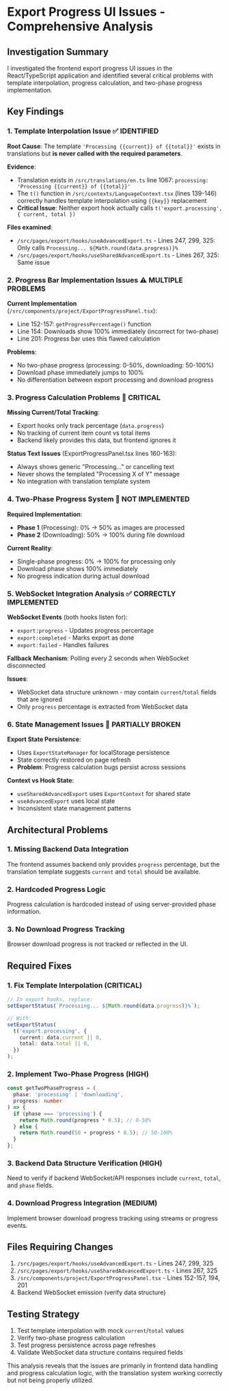 # Export Progress UI Issues - Comprehensive Analysis

## Investigation Summary

I investigated the frontend export progress UI issues in the React/TypeScript application and identified several critical problems with template interpolation, progress calculation, and two-phase progress implementation.

## Key Findings

### 1. Template Interpolation Issue ✅ IDENTIFIED

**Root Cause**: The template `'Processing {{current}} of {{total}}'` exists in translations but **is never called with the required parameters**.

**Evidence**:

- Translation exists in `/src/translations/en.ts` line 1067: `processing: 'Processing {{current}} of {{total}}'`
- The `t()` function in `/src/contexts/LanguageContext.tsx` (lines 139-146) correctly handles template interpolation using `{{key}}` replacement
- **Critical Issue**: Neither export hook actually calls `t('export.processing', { current, total })`

**Files examined**:

- `/src/pages/export/hooks/useAdvancedExport.ts` - Lines 247, 299, 325: Only calls `Processing... ${Math.round(data.progress)}%`
- `/src/pages/export/hooks/useSharedAdvancedExport.ts` - Lines 267, 325: Same issue

### 2. Progress Bar Implementation Issues ⚠️ MULTIPLE PROBLEMS

**Current Implementation** (`/src/components/project/ExportProgressPanel.tsx`):

- Line 152-157: `getProgressPercentage()` function
- Line 154: Downloads show 100% immediately (incorrect for two-phase)
- Line 201: Progress bar uses this flawed calculation

**Problems**:

- No two-phase progress (processing: 0-50%, downloading: 50-100%)
- Download phase immediately jumps to 100%
- No differentiation between export processing and download progress

### 3. Progress Calculation Problems 🔴 CRITICAL

**Missing Current/Total Tracking**:

- Export hooks only track percentage (`data.progress`)
- No tracking of current item count vs total items
- Backend likely provides this data, but frontend ignores it

**Status Text Issues** (ExportProgressPanel.tsx lines 160-163):

- Always shows generic "Processing..." or cancelling text
- Never shows the templated "Processing X of Y" message
- No integration with translation template system

### 4. Two-Phase Progress System 🚫 NOT IMPLEMENTED

**Required Implementation**:

- **Phase 1** (Processing): 0% → 50% as images are processed
- **Phase 2** (Downloading): 50% → 100% during file download

**Current Reality**:

- Single-phase progress: 0% → 100% for processing only
- Download phase shows 100% immediately
- No progress indication during actual download

### 5. WebSocket Integration Analysis ✅ CORRECTLY IMPLEMENTED

**WebSocket Events** (both hooks listen for):

- `export:progress` - Updates progress percentage
- `export:completed` - Marks export as done
- `export:failed` - Handles failures

**Fallback Mechanism**: Polling every 2 seconds when WebSocket disconnected

**Issues**:

- WebSocket data structure unknown - may contain `current`/`total` fields that are ignored
- Only `progress` percentage is extracted from WebSocket data

### 6. State Management Issues 🔧 PARTIALLY BROKEN

**Export State Persistence**:

- Uses `ExportStateManager` for localStorage persistence
- State correctly restored on page refresh
- **Problem**: Progress calculation bugs persist across sessions

**Context vs Hook State**:

- `useSharedAdvancedExport` uses `ExportContext` for shared state
- `useAdvancedExport` uses local state
- Inconsistent state management patterns

## Architectural Problems

### 1. Missing Backend Data Integration

The frontend assumes backend only provides `progress` percentage, but the translation template suggests `current` and `total` should be available.

### 2. Hardcoded Progress Logic

Progress calculation is hardcoded instead of using server-provided phase information.

### 3. No Download Progress Tracking

Browser download progress is not tracked or reflected in the UI.

## Required Fixes

### 1. Fix Template Interpolation (CRITICAL)

```typescript
// In export hooks, replace:
setExportStatus(`Processing... ${Math.round(data.progress)}%`);

// With:
setExportStatus(
  t('export.processing', {
    current: data.current || 0,
    total: data.total || 0,
  })
);
```

### 2. Implement Two-Phase Progress (HIGH)

```typescript
const getTwoPhaseProgress = (
  phase: 'processing' | 'downloading',
  progress: number
) => {
  if (phase === 'processing') {
    return Math.round(progress * 0.5); // 0-50%
  } else {
    return Math.round(50 + progress * 0.5); // 50-100%
  }
};
```

### 3. Backend Data Structure Verification (HIGH)

Need to verify if backend WebSocket/API responses include `current`, `total`, and `phase` fields.

### 4. Download Progress Integration (MEDIUM)

Implement browser download progress tracking using streams or progress events.

## Files Requiring Changes

1. `/src/pages/export/hooks/useAdvancedExport.ts` - Lines 247, 299, 325
2. `/src/pages/export/hooks/useSharedAdvancedExport.ts` - Lines 267, 325
3. `/src/components/project/ExportProgressPanel.tsx` - Lines 152-157, 194, 201
4. Backend WebSocket emission (verify data structure)

## Testing Strategy

1. Test template interpolation with mock `current`/`total` values
2. Verify two-phase progress calculation
3. Test progress persistence across page refreshes
4. Validate WebSocket data structure contains required fields

This analysis reveals that the issues are primarily in frontend data handling and progress calculation logic, with the translation system working correctly but not being properly utilized.
